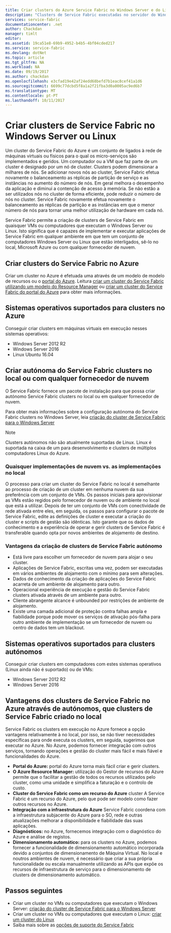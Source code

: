 ```yaml
---
title: Criar clusters do Azure Service Fabric no Windows Server e do Linux | Microsoft Docs
description: "Clusters de Service Fabric executadas no servidor do Windows e Linux, que significa que poderá implementar e aplicações em qualquer local do anfitrião do Service Fabric pode executar o Windows Server ou Linux."
services: service-fabric
documentationcenter: .net
author: Chackdan
manager: timlt
editor: 
ms.assetid: 19ca51e8-69b9-4952-b4b5-4bf04cded217
ms.service: service-fabric
ms.devlang: dotNet
ms.topic: article
ms.tgt_pltfrm: NA
ms.workload: NA
ms.date: 09/19/2017
ms.author: chackdan
ms.openlocfilehash: e3cfad19e42af24edd68befd7b1eac8cef41a1d6
ms.sourcegitcommit: 6699c77dcbd5f8a1a2f21fba3d0a0005ac9ed6b7
ms.translationtype: MT
ms.contentlocale: pt-PT
ms.lasthandoff: 10/11/2017
---
```

# <a name="create-service-fabric-clusters-on-windows-server-or-linux"></a>Criar clusters de Service Fabric no Windows Server ou Linux
Um cluster do Service Fabric do Azure é um conjunto de ligados à rede de máquinas virtuais ou físicos para o qual os micro-serviços são implementados e geridos. Um computador ou a VM que faz parte de um cluster é designado por um nó de cluster. Clusters podem dimensionar a milhares de nós. Se adicionar novos nós ao cluster, Service Fabric efetua novamente o balanceamento as réplicas de partição de serviço e as instâncias no aumento do número de nós. Em geral melhora o desempenho da aplicação e diminui a contenção de acesso à memória. Se não estão a ser utilizados nós no cluster de forma eficiente, pode reduzir o número de nós no cluster. Service Fabric novamente efetua novamente o balanceamento as réplicas de partição e as instâncias em que o menor número de nós para tornar uma melhor utilização de hardware em cada nó.

Service Fabric permite a criação de clusters de Service Fabric em quaisquer VMs ou computadores que executam o Windows Server ou Linux. Isto significa que é capazes de implementar e executar aplicações de Service Fabric em qualquer ambiente em que tem um conjunto de computadores Windows Server ou Linux que estão interligados, sê-lo no local, Microsoft Azure ou com qualquer fornecedor de nuvem.

## <a name="create-service-fabric-clusters-on-azure"></a>Criar clusters do Service Fabric no Azure
Criar um cluster no Azure é efetuada uma através de um modelo de modelo de recursos ou o [portal do Azure](https://portal.azure.com). Leitura [criar um cluster do Service Fabric utilizando um modelo do Resource Manager](service-fabric-cluster-creation-via-arm.md) ou [criar um cluster do Service Fabric do portal do Azure](service-fabric-cluster-creation-via-portal.md) para obter mais informações.

## <a name="supported-operating-systems-for-clusters-on-azure"></a>Sistemas operativos suportados para clusters no Azure
Conseguir criar clusters em máquinas virtuais em execução nesses sistemas operativos:

* Windows Server 2012 R2
* Windows Server 2016 
* Linux Ubuntu 16.04  

## <a name="create-service-fabric-standalone-clusters-on-premises-or-with-any-cloud-provider"></a>Criar autónoma do Service Fabric clusters no local ou com qualquer fornecedor de nuvem
O Service Fabric fornece um pacote de instalação para que possa criar autónomo Service Fabric clusters no local ou em qualquer fornecedor de nuvem.

Para obter mais informações sobre a configuração autónoma do Service Fabric clusters no Windows Server, leia [criação do cluster de Service Fabric para o Windows Server](service-fabric-cluster-creation-for-windows-server.md)

  > [!NOTE]
  > Clusters autónomos não são atualmente suportadas de Linux. Linux é suportada na caixa de um para desenvolvimento e clusters de múltiplos computadores Linux do Azure.
  >

### <a name="any-cloud-deployments-vs-on-premises-deployments"></a>Quaisquer implementações de nuvem vs. as implementações no local
O processo para criar um cluster do Service Fabric no local é semelhante ao processo de criação de um cluster em nenhuma nuvem da sua preferência com um conjunto de VMs. Os passos iniciais para aprovisionar as VMs estão regidos pelo fornecedor de nuvem ou de ambiente no local que está a utilizar. Depois de ter um conjunto de VMs com conectividade de rede ativada entre eles, em seguida, os passos para configurar o pacote de Service Fabric, edite as definições de cluster e executar a criação do cluster e scripts de gestão são idênticas. Isto garante que os dados de conhecimento e a experiência de operar e gerir clusters de Service Fabric é transferable quando opta por novos ambientes de alojamento de destino.

### <a name="benefits-of-creating-standalone-service-fabric-clusters"></a>Vantagens da criação de clusters de Service Fabric autónomo
* Está livre para escolher um fornecedor de nuvem para alojar o seu cluster.
* Aplicações de Service Fabric, escritas uma vez, podem ser executadas em vários ambientes de alojamento com o mínimo para sem alterações.
* Dados de conhecimento da criação de aplicações do Service Fabric acarreta de um ambiente de alojamento para outro.
* Operacional experiência de execução e gestão do Service Fabric clusters ativada através de um ambiente para outro.
* Cliente abrangente alcance é unbounded por restrições de ambiente de alojamento.
* Existe uma camada adicional de proteção contra falhas ampla e fiabilidade porque pode mover os serviços de ativação pós-falha para outro ambiente de implementação se um fornecedor de nuvem ou centro de dados tem um blackout.

## <a name="supported-operating-systems-for-standalone-clusters"></a>Sistemas operativos suportados para clusters autónomos
Conseguir criar clusters em computadores com estes sistemas operativos (Linux ainda não é suportado) ou de VMs:

* Windows Server 2012 R2
* Windows Server 2016 

## <a name="advantages-of-service-fabric-clusters-on-azure-over-standalone-service-fabric-clusters-created-on-premises"></a>Vantagens dos clusters de Service Fabric no Azure através de autónomos, que clusters de Service Fabric criado no local
Service Fabric os clusters em execução no Azure fornece a opção vantagens relativamente à no local, por isso, se não tiver necessidades específicas para onde executa os clusters, em seguida, sugerimos que executar no Azure. No Azure, podemos fornecer integração com outros serviços, tornando operações e gestão do cluster mais fácil e mais fiável e funcionalidades do Azure.

* **Portal do Azure:** portal do Azure torna mais fácil criar e gerir clusters.
* **O Azure Resource Manager:** utilização do Gestor de recursos do Azure permite que o facilitar a gestão de todos os recursos utilizados pelo cluster, como uma unidade e simplifica a faturação e o controlo de custo.
* **Cluster do Service Fabric como um recurso do Azure** cluster A Service Fabric é um recurso do Azure, pelo que pode ser modelo como fazer outros recursos no Azure.
* **Integração com a infraestrutura do Azure** Service Fabric coordena com a infraestrutura subjacente do Azure para o SO, rede e outras atualizações melhorar a disponibilidade e fiabilidade das suas aplicações.  
* **Diagnósticos:** no Azure, fornecemos integração com o diagnóstico do Azure e análise de registos.
* **Dimensionamento automático:** para os clusters no Azure, podemos fornecer a funcionalidade de dimensionamento automático incorporada devido a conjuntos de dimensionamento de Máquina Virtual. No local e noutros ambientes de nuvem, é necessário que criar a sua própria funcionalidade ou escala manualmente utilizando as APIs que expõe os recursos de infraestrutura de serviço para o dimensionamento de clusters de dimensionamento automático.

## <a name="next-steps"></a>Passos seguintes

* Criar um cluster no VMs ou computadores que executam o Windows Server: [criação do cluster de Service Fabric para o Windows Server](service-fabric-cluster-creation-for-windows-server.md)
* Criar um cluster no VMs ou computadores que executam o Linux: [criar um cluster do Linux](service-fabric-cluster-creation-via-portal.md)
* Saiba mais sobre as [opções de suporte do Service Fabric](service-fabric-support.md)

